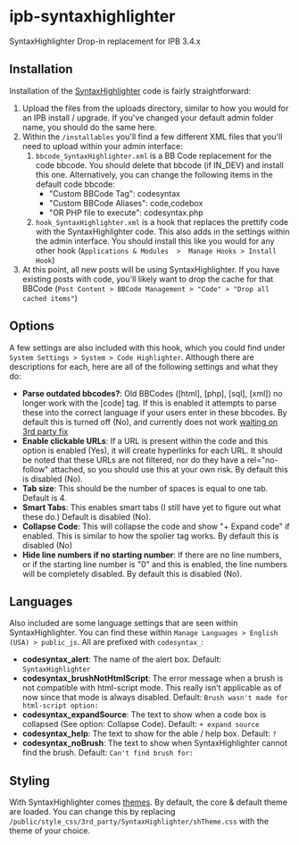 ipb-syntaxhighlighter
=====================

SyntaxHighlighter Drop-in replacement for IPB 3.4.x

## Installation

Installation of the [SyntaxHighlighter](http://alexgorbatchev.com/SyntaxHighlighter/) code is fairly straightforward: 
 
 1. Upload the files from the uploads directory, similar to how you would for an IPB install / upgrade. If you've changed 
 your default admin folder name, you should do the same here.
 1. Within the `/installables` you'll find a few different XML files that you'll need to upload within your admin interface:
    1. `bbcode_SyntaxHighlighter.xml` is a BB Code replacement for the code bbcode. 
    You should delete that bbcode (if IN_DEV) and install this one. Alternatively, you can change the 
    following items in the default code bbcode:
        * "Custom BBCode Tag": codesyntax
        * "Custom BBCode Aliases": code,codebox
        * "OR PHP file to execute": codesyntax.php
    1. `hook_SyntaxHighlighter.xml` is a hook that replaces the prettify code with the SyntaxHighlighter code. 
    This also adds in the settings within the admin interface.  You should install this like you would for any other hook 
    (`Applications & Modules  >  Manage Hooks > Install Hook`)
 1. At this point, all new posts will be using SyntaxHighlighter. If you have existing posts with code, 
    you'll likely want to drop the cache for that BBCode (`Post Content > BBCode Management > "Code" > "Drop all cached items"`)

## Options

A few settings are also included with this hook, which you could find under `System Settings > System > Code Highlighter`. 
Although there are descriptions for each, here are all of the following settings and what they do: 

 * **Parse outdated bbcodes?**: Old BBCodes ([html], [php], [sql], [xml]) no longer work with the [code] tag. If this is enabled 
 it attempts to parse these into the correct language if your users enter in these bbcodes. By default this is turned off (No), 
 and currently does not work [waiting on 3rd party fix](https://github.com/MisterPhilip/ipb-syntaxhighlighter/issues/5)
 * **Enable clickable URLs**: If a URL is present within the code and this option is enabled (Yes), it will create hyperlinks for 
 each URL. It should be noted that these URLs are not filtered, nor do they have a rel="no-follow" attached, so you should use this 
 at your own risk. By default this is disabled (No).
 * **Tab size**: This should be the number of spaces is equal to one tab. Default is 4.
 * **Smart Tabs**: This enables smart tabs (I still have yet to figure out what these do.) Default is disabled (No).
 * **Collapse Code**: This will collapse the code and show "+ Expand code" if enabled. This is similar to how the spolier tag 
 works. By default this is disabled (No)
 * **Hide line numbers if no starting number**: If there are no line numbers, or if the starting line number is "0" and this is 
 enabled, the line numbers will be completely disabled. By default this is disabled (No).

## Languages

Also included are some language settings that are seen within SyntaxHighlighter. You can find these within 
`Manage Languages > English (USA) > public_js`. All are prefixed with `codesyntax_`:

 * **codesyntax_alert**: The name of the alert box. Default: `SyntaxHighlighter`
 * **codesyntax_brushNotHtmlScript**: The error message when a brush is not compatible with html-script mode. This really isn't applicable 
 as of now since that mode is always disabled. Default: `Brush wasn't made for html-script option:`
 * **codesyntax_expandSource**: The text to show when a code box is collapsed (See option: Collapse Code). Default: `+ expand source`
 * **codesyntax_help**: The text to show for the able / help box. Default: `?`
 * **codesyntax_noBrush**: The text to show when SyntaxHighlighter cannot find the brush. Default: `Can't find brush for:` 

## Styling

With SyntaxHighlighter comes [themes](http://alexgorbatchev.com/SyntaxHighlighter/manual/themes/). 
By default, the core & default theme are loaded. You can change this by replacing `/public/style_css/3rd_party/SyntaxHighlighter/shTheme.css` 
with the theme of your choice.